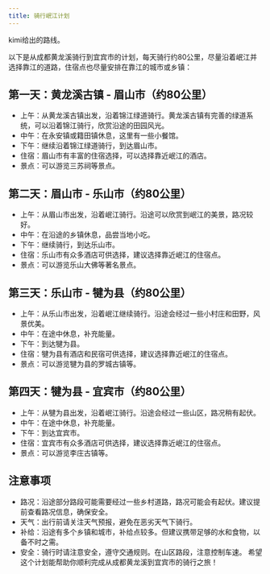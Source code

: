 ```yaml
---
title: 骑行岷江计划
---
```


kimi给出的路线。

以下是从成都黄龙溪骑行到宜宾市的计划，每天骑行约80公里，尽量沿着岷江并选择靠江的道路，住宿点也尽量安排在靠江的城市或乡镇：

## 第一天：黄龙溪古镇 - 眉山市（约80公里）

- 上午：从黄龙溪古镇出发，沿着锦江绿道骑行。黄龙溪古镇有完善的绿道系统，可以沿着锦江骑行，欣赏沿途的田园风光。
- 中午：在永安镇或籍田镇休息，这里有一些小餐馆。
- 下午：继续沿着锦江绿道骑行，到达眉山市。
- 住宿：眉山市有丰富的住宿选择，可以选择靠近岷江的酒店。
- 景点：可以游览三苏祠等景点。

## 第二天：眉山市 - 乐山市（约80公里）

- 上午：从眉山市出发，沿着岷江骑行。沿途可以欣赏到岷江的美景，路况较好。
- 中午：在沿途的乡镇休息，品尝当地小吃。
- 下午：继续骑行，到达乐山市。
- 住宿：乐山市有众多酒店可供选择，建议选择靠近岷江的住宿点。
- 景点：可以游览乐山大佛等著名景点。

## 第三天：乐山市 - 犍为县（约80公里）

- 上午：从乐山市出发，沿着岷江继续骑行。沿途会经过一些小村庄和田野，风景优美。
- 中午：在途中休息，补充能量。
- 下午：到达犍为县。
- 住宿：犍为县有酒店和民宿可供选择，建议选择靠近岷江的住宿点。
- 景点：可以游览犍为县的罗城古镇等。

## 第四天：犍为县 - 宜宾市（约80公里）

- 上午：从犍为县出发，沿着岷江骑行。沿途会经过一些山区，路况稍有起伏。
- 中午：在途中休息，补充能量。
- 下午：到达宜宾市。
- 住宿：宜宾市有众多酒店可供选择，建议选择靠近岷江的住宿点。
- 景点：可以游览李庄古镇等。

## 注意事项
- 路况：沿途部分路段可能需要经过一些乡村道路，路况可能会有起伏。建议提前查看路况信息，确保安全。
- 天气：出行前请关注天气预报，避免在恶劣天气下骑行。
- 补给：沿途有多个乡镇和城市，补给点较多。但建议携带足够的水和食物，以备不时之需。
- 安全：骑行时请注意安全，遵守交通规则。在山区路段，注意控制车速。
希望这个计划能帮助你顺利完成从成都黄龙溪到宜宾市的骑行之旅！